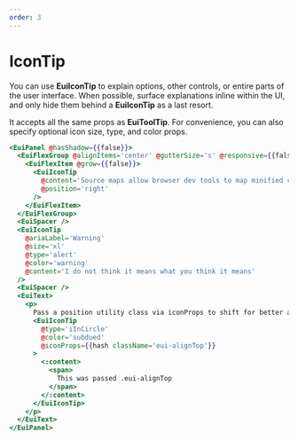 ```yaml
---
order: 3
---
```


# IconTip

<EuiText>
  <p>
You can use <strong>EuiIconTip</strong> to explain options, other controls, or entire parts of the user interface. When possible, surface explanations inline within the UI, and only hide them behind a <strong>EuiIconTip</strong> as a last resort.

It accepts all the same props as <strong>EuiToolTip</strong>. For convenience, you can also specify optional icon <EuiCode>size</EuiCode>, <EuiCode>type</EuiCode>, and <EuiCode>color</EuiCode> props.

  </p>
</EuiText>

```hbs template
<EuiPanel @hasShadow={{false}}>
  <EuiFlexGroup @alignItems='center' @gutterSize='s' @responsive={{false}}>
    <EuiFlexItem @grow={{false}}>
      <EuiIconTip
        @content='Source maps allow browser dev tools to map minified code to the original source code'
        @position='right'
      />
    </EuiFlexItem>
  </EuiFlexGroup>
  <EuiSpacer />
  <EuiIconTip
    @ariaLabel='Warning'
    @size='xl'
    @type='alert'
    @color='warning'
    @content='I do not think it means what you think it means'
  />
  <EuiSpacer />
  <EuiText>
    <p>
      Pass a position utility class via iconProps to shift for better alignment.
      <EuiIconTip
        @type='iInCircle'
        @color='subdued'
        @iconProps={{hash className='eui-alignTop'}}
      >
        <:content>
          <span>
            This was passed .eui-alignTop
          </span>
        </:content>
      </EuiIconTip>
    </p>
  </EuiText>
</EuiPanel>
```
